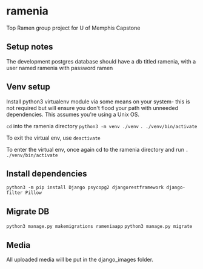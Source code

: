 # ramenia
Top Ramen group project for U of Memphis Capstone

## Setup notes
The development postgres database should have a db titled ramenia,
with a user named ramenia with password ramen

## Venv setup
Install python3 virtualenv module via some means on your system- this is
not required but will ensure you don't flood your path with unneeded dependencies.
This assumes you're using a Unix OS.

`cd` into the ramenia directory
`python3 -m venv ./venv`
`. ./venv/bin/activate`

To exit the virtual env, use `deactivate`

To enter the virtual env, once again cd to the ramenia directory and run
`. ./venv/bin/activate`

## Install dependencies
`python3 -m pip install Django psycopg2 djangorestframework django-filter Pillow`

## Migrate DB
`python3 manage.py makemigrations rameniaapp`
`python3 manage.py migrate`

## Media
All uploaded media will be put in the django_images folder.